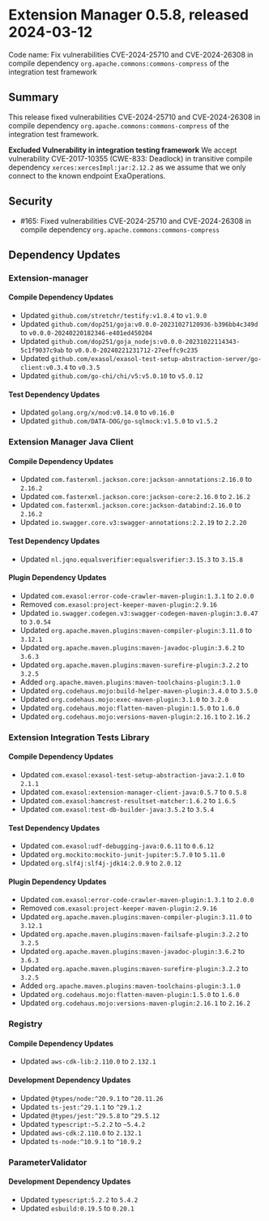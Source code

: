 # Extension Manager 0.5.8, released 2024-03-12

Code name: Fix vulnerabilities CVE-2024-25710 and CVE-2024-26308 in compile dependency `org.apache.commons:commons-compress` of the integration test framework

## Summary

This release fixed vulnerabilities CVE-2024-25710 and CVE-2024-26308 in compile dependency `org.apache.commons:commons-compress` of the integration test framework.

**Excluded Vulnerability in integration testing framework** We accept vulnerability CVE-2017-10355 (CWE-833: Deadlock) in transitive compile dependency `xerces:xercesImpl:jar:2.12.2` as we assume that we only connect to the known endpoint ExaOperations.

## Security

* #165: Fixed vulnerabilities CVE-2024-25710 and CVE-2024-26308 in compile dependency `org.apache.commons:commons-compress`

## Dependency Updates

### Extension-manager

#### Compile Dependency Updates

* Updated `github.com/stretchr/testify:v1.8.4` to `v1.9.0`
* Updated `github.com/dop251/goja:v0.0.0-20231027120936-b396bb4c349d` to `v0.0.0-20240220182346-e401ed450204`
* Updated `github.com/dop251/goja_nodejs:v0.0.0-20231022114343-5c1f9037c9ab` to `v0.0.0-20240221231712-27eeffc9c235`
* Updated `github.com/exasol/exasol-test-setup-abstraction-server/go-client:v0.3.4` to `v0.3.5`
* Updated `github.com/go-chi/chi/v5:v5.0.10` to `v5.0.12`

#### Test Dependency Updates

* Updated `golang.org/x/mod:v0.14.0` to `v0.16.0`
* Updated `github.com/DATA-DOG/go-sqlmock:v1.5.0` to `v1.5.2`

### Extension Manager Java Client

#### Compile Dependency Updates

* Updated `com.fasterxml.jackson.core:jackson-annotations:2.16.0` to `2.16.2`
* Updated `com.fasterxml.jackson.core:jackson-core:2.16.0` to `2.16.2`
* Updated `com.fasterxml.jackson.core:jackson-databind:2.16.0` to `2.16.2`
* Updated `io.swagger.core.v3:swagger-annotations:2.2.19` to `2.2.20`

#### Test Dependency Updates

* Updated `nl.jqno.equalsverifier:equalsverifier:3.15.3` to `3.15.8`

#### Plugin Dependency Updates

* Updated `com.exasol:error-code-crawler-maven-plugin:1.3.1` to `2.0.0`
* Removed `com.exasol:project-keeper-maven-plugin:2.9.16`
* Updated `io.swagger.codegen.v3:swagger-codegen-maven-plugin:3.0.47` to `3.0.54`
* Updated `org.apache.maven.plugins:maven-compiler-plugin:3.11.0` to `3.12.1`
* Updated `org.apache.maven.plugins:maven-javadoc-plugin:3.6.2` to `3.6.3`
* Updated `org.apache.maven.plugins:maven-surefire-plugin:3.2.2` to `3.2.5`
* Added `org.apache.maven.plugins:maven-toolchains-plugin:3.1.0`
* Updated `org.codehaus.mojo:build-helper-maven-plugin:3.4.0` to `3.5.0`
* Updated `org.codehaus.mojo:exec-maven-plugin:3.1.0` to `3.2.0`
* Updated `org.codehaus.mojo:flatten-maven-plugin:1.5.0` to `1.6.0`
* Updated `org.codehaus.mojo:versions-maven-plugin:2.16.1` to `2.16.2`

### Extension Integration Tests Library

#### Compile Dependency Updates

* Updated `com.exasol:exasol-test-setup-abstraction-java:2.1.0` to `2.1.1`
* Updated `com.exasol:extension-manager-client-java:0.5.7` to `0.5.8`
* Updated `com.exasol:hamcrest-resultset-matcher:1.6.2` to `1.6.5`
* Updated `com.exasol:test-db-builder-java:3.5.2` to `3.5.4`

#### Test Dependency Updates

* Updated `com.exasol:udf-debugging-java:0.6.11` to `0.6.12`
* Updated `org.mockito:mockito-junit-jupiter:5.7.0` to `5.11.0`
* Updated `org.slf4j:slf4j-jdk14:2.0.9` to `2.0.12`

#### Plugin Dependency Updates

* Updated `com.exasol:error-code-crawler-maven-plugin:1.3.1` to `2.0.0`
* Removed `com.exasol:project-keeper-maven-plugin:2.9.16`
* Updated `org.apache.maven.plugins:maven-compiler-plugin:3.11.0` to `3.12.1`
* Updated `org.apache.maven.plugins:maven-failsafe-plugin:3.2.2` to `3.2.5`
* Updated `org.apache.maven.plugins:maven-javadoc-plugin:3.6.2` to `3.6.3`
* Updated `org.apache.maven.plugins:maven-surefire-plugin:3.2.2` to `3.2.5`
* Added `org.apache.maven.plugins:maven-toolchains-plugin:3.1.0`
* Updated `org.codehaus.mojo:flatten-maven-plugin:1.5.0` to `1.6.0`
* Updated `org.codehaus.mojo:versions-maven-plugin:2.16.1` to `2.16.2`

### Registry

#### Compile Dependency Updates

* Updated `aws-cdk-lib:2.110.0` to `2.132.1`

#### Development Dependency Updates

* Updated `@types/node:^20.9.1` to `^20.11.26`
* Updated `ts-jest:^29.1.1` to `^29.1.2`
* Updated `@types/jest:^29.5.8` to `^29.5.12`
* Updated `typescript:~5.2.2` to `~5.4.2`
* Updated `aws-cdk:2.110.0` to `2.132.1`
* Updated `ts-node:^10.9.1` to `^10.9.2`

### ParameterValidator

#### Development Dependency Updates

* Updated `typescript:5.2.2` to `5.4.2`
* Updated `esbuild:0.19.5` to `0.20.1`
